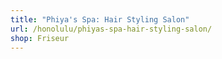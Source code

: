 ```yaml
---
title: "Phiya's Spa: Hair Styling Salon"
url: /honolulu/phiyas-spa-hair-styling-salon/
shop: Friseur
---
```

